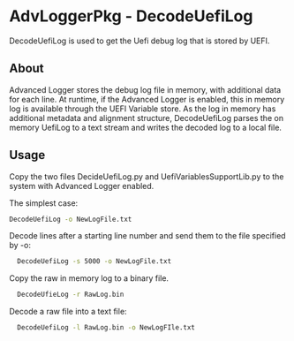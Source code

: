 # AdvLoggerPkg - DecodeUefiLog

DecodeUefiLog is used to get the Uefi debug log that is stored by UEFI.

## About

Advanced Logger stores the debug log file in memory, with additional data for each line.
At runtime, if the Advanced Logger is enabled, this in memory log is available through the UEFI Variable store.
As the log in memory has additional metadata and alignment structure, DecodeUefiLog parses the on memory UefiLog to a text stream and writes the decoded log to a local file.

## Usage

Copy the two files DecideUefiLog.py and UefiVariablesSupportLib.py to the system with Advanced Logger enabled.

The simplest case:

```.sh
DecodeUefiLog -o NewLogFile.txt
```

Decode lines after a starting line number and send them to the file specified by -o:

```.sh
  DecodeUefiLog -s 5000 -o NewLogFile.txt
```

Copy the raw in memory log to a binary file.

```.sh
  DecodeUfieLog -r RawLog.bin
```

Decode a raw file into a text file:

```.sh
  DecodeUefiLog -l RawLog.bin -o NewLogFIle.txt
```
